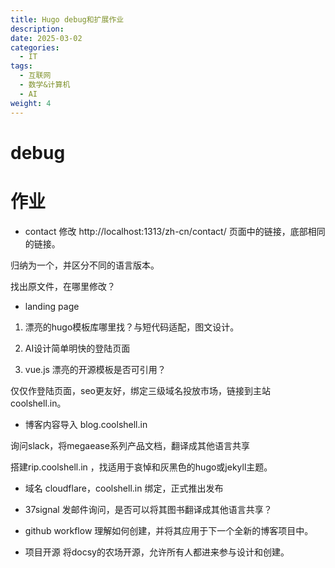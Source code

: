 ```yaml
---
title: Hugo debug和扩展作业
description: 
date: 2025-03-02
categories:
  - IT
tags:
  - 互联网
  - 数学&计算机
  - AI
weight: 4
---
```



# debug



# 作业

- contact
修改 http://localhost:1313/zh-cn/contact/ 页面中的链接，底部相同的链接。

归纳为一个，并区分不同的语言版本。

找出原文件，在哪里修改？

- landing page
1. 漂亮的hugo模板库哪里找？与短代码适配，图文设计。

2. AI设计简单明快的登陆页面

3. vue.js 漂亮的开源模板是否可引用？

仅仅作登陆页面，seo更友好，绑定三级域名投放市场，链接到主站coolshell.in。

- 博客内容导入
blog.coolshell.in

询问slack，将megaease系列产品文档，翻译成其他语言共享

搭建rip.coolshell.in ，找适用于哀悼和灰黑色的hugo或jekyll主题。

- 域名
cloudflare，coolshell.in 绑定，正式推出发布

- 37signal
发邮件询问，是否可以将其图书翻译成其他语言共享？

- github workflow
理解如何创建，并将其应用于下一个全新的博客项目中。


- 项目开源
将docsy的农场开源，允许所有人都进来参与设计和创建。